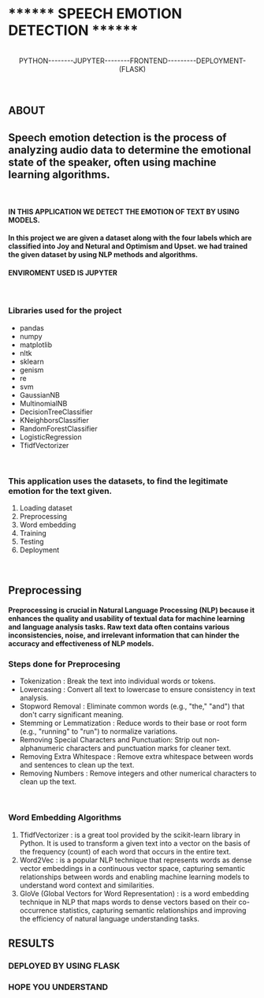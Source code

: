 <h1>****** SPEECH EMOTION DETECTION ******</h1>
<br>
<center>PYTHON--------JUPYTER--------FRONTEND---------DEPLOYMENT-(FLASK)</center>
<br>
<BR>
<H2>ABOUT</H2>
<H2>Speech emotion detection is the process of analyzing audio data to determine the emotional state of the speaker, often using machine learning algorithms.</H2>
<BR>
<H4>IN THIS APPLICATION WE DETECT THE EMOTION OF TEXT BY USING MODELS.</H4>
<h4>In this project we are given a dataset along with the four labels which are classified into Joy and Netural and Optimism and Upset. we had trained the given dataset by using NLP methods and algorithms.<h4>
<H4>ENVIROMENT USED IS JUPYTER</H4>
<br>
<h3><b>Libraries used for the project</b></h3>

<ul type=disk>
<li>pandas</li>
<li>numpy</li>
<li>matplotlib</li>
<li>nltk</li>
<li>sklearn</li>
<li>genism</li>
<li>re</li>
<li>svm</li>
<li>GaussianNB</li>
<li>MultinomialNB</li>
<li>DecisionTreeClassifier</li>
<li>KNeighborsClassifier</li>
<li>RandomForestClassifier</li>
<li>LogisticRegression</li>
<li>TfidfVectorizer</li>
</ul>
<br>
<H3>This application uses the datasets, to find the legitimate emotion for the text given.
</h3>

<ol>
 <li>Loading dataset</li>
 <li>Preprocessing</li>
 <li>Word embedding</li>
 <li>Training</li>
 <li>Testing</li>
 <li>Deployment</li>
</ol>

<br>
<h2>Preprocessing</h2>
<h4>Preprocessing is crucial in Natural Language Processing (NLP) because it enhances the quality and usability of textual data for machine learning and language analysis tasks. Raw text data often contains various inconsistencies, noise, and irrelevant information that can hinder the accuracy and effectiveness of NLP models.</h4>

<h3>Steps done for Preprocesing</h3>
<ul type=disk>
<li>Tokenization : Break the text into individual words or tokens.</li>
<li>Lowercasing : Convert all text to lowercase to ensure consistency in text analysis.</li>
<li>Stopword Removal : Eliminate common words (e.g., "the," "and") that don't carry significant meaning.</li>
<li>Stemming or Lemmatization : Reduce words to their base or root form (e.g., "running" to "run") to normalize variations.</li>
<li>Removing Special Characters and Punctuation: Strip out non-alphanumeric characters and punctuation marks for cleaner text.</li>
<li>Removing Extra Whitespace : Remove extra whitespace between words and sentences to clean up the text.</li>
<li>Removing Numbers : Remove integers and other numerical characters to clean up the text.</li>
</ul>
<br>

<h3>Word Embedding Algorithms</h3>

<ol type=disk>
<li>TfidfVectorizer :  is a great tool provided by the scikit-learn library in Python. It is used to transform a given text into a vector on the basis of the frequency (count) of each word that occurs in the entire text.</li>
<li>Word2Vec : is a popular NLP technique that represents words as dense vector embeddings in a continuous vector space, capturing semantic relationships between words and enabling machine learning models to understand word context and similarities.</li>
<li>GloVe (Global Vectors for Word Representation) : is a word embedding technique in NLP that maps words to dense vectors based on their co-occurrence statistics, capturing semantic relationships and improving the efficiency of natural language understanding tasks.</li>
<!-- <li></li>
<li></li> -->
</ol>


<H2>RESULTS</H2>
 <!-- <br>
  <h3>USED CLASSIFIERS ARE:</h3>
  <table>
    <tr>
    <td>Classifier</td>
    <td>Metrics-MCC</td>
    <td>Metrics-ACCURACY</td>
    </tr>
    <TR>
      <td>MultinomialNB</td>
      <td>85.76719103708573</td>
      <td>93.87930464670501</td>
     </tr>
    <TR>
      <td>LogisticRegression</td>
      <td>78.84875639270138</td>
      <td>90.92471412519004</td>
     </tr>
    <TR>
      <td>KNeighborsClassifier</td>
      <td>79.35970411705305</td>
      <td>91.09656950228039</td>
     </tr>
    <TR>
      <td>GradientBoostingClassifier</td>
      <td>59.30651210477634</td>
      <td>82.89378015731377</td>
     </tr>
    <TR>
      <td>CatBoostClassifier</td>
      <td>72.72581200169554</td>
      <td>88.32044418005156</td>
     </tr>
  </table> -->

 <H3>DEPLOYED BY USING FLASK</H3>
  <H3>HOPE YOU UNDERSTAND</H3>  
     

